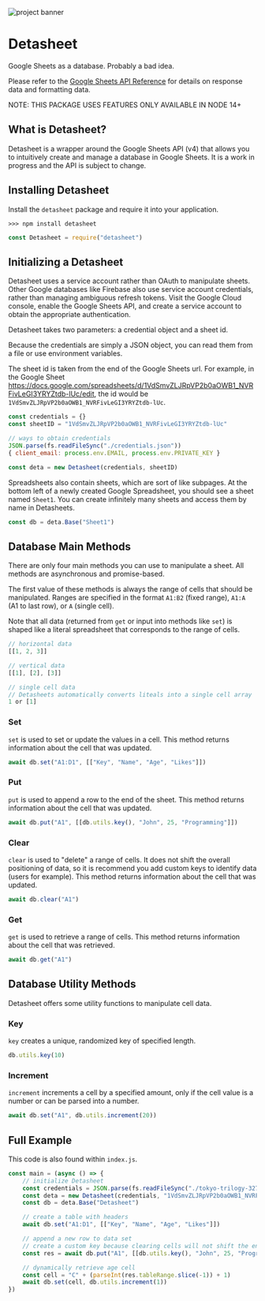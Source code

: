 ![project banner](https://project-banner.phamn23.repl.co/?title=Detasheet&description=Google%20Sheets%20as%20a%20database&stack=node)

# Detasheet
Google Sheets as a database. Probably a bad idea.

Please refer to the [Google Sheets API Reference](https://developers.google.com/sheets/api/reference/rest) for details on response data and formatting data.

NOTE: THIS PACKAGE USES FEATURES ONLY AVAILABLE IN NODE 14+

## What is Detasheet?
Detasheet is a wrapper around the Google Sheets API (v4) that allows you to intuitively create and manage a database in Google Sheets. It is a work in progress and the API is subject to change.

## Installing Detasheet
Install the `detasheet` package and require it into your application. 
```
>>> npm install detasheet
```
```js
const Detasheet = require("detasheet")
```

## Initializing a Detasheet
Detasheet uses a service account rather than OAuth to manipulate sheets. Other Google databases like Firebase also use service account credentials, rather than managing ambiguous refresh tokens. Visit the Google Cloud console, enable the Google Sheets API, and create a service account to obtain the appropriate authentication. 

Detasheet takes two parameters: a credential object and a sheet id.

Because the credentials are simply a JSON object, you can read them from a file or use environment variables. 

The sheet id is taken from the end of the Google Sheets url. For example, in the Google Sheet https://docs.google.com/spreadsheets/d/1VdSmvZLJRpVP2b0aOWB1_NVRFivLeGI3YRYZtdb-lUc/edit, the id would be `1VdSmvZLJRpVP2b0aOWB1_NVRFivLeGI3YRYZtdb-lUc`.

```js
const credentials = {}
const sheetID = "1VdSmvZLJRpVP2b0aOWB1_NVRFivLeGI3YRYZtdb-lUc"

// ways to obtain credentials
JSON.parse(fs.readFileSync("./credentials.json"))
{ client_email: process.env.EMAIL, process.env.PRIVATE_KEY }
```

```js
const deta = new Detasheet(credentials, sheetID)
```

Spreadsheets also contain sheets, which are sort of like subpages. At the bottom left of a newly created Google Spreadsheet, you should see a sheet named `Sheet1`. You can create infinitely many sheets and access them by name in Detasheets.

```js
const db = deta.Base("Sheet1")
```

## Database Main Methods
There are only four main methods you can use to manipulate a sheet. All methods are asynchronous and promise-based. 

The first value of these methods is always the range of cells that should be manipulated. Ranges are specified in the format `A1:B2` (fixed range), `A1:A` (A1 to last row), or `A` (single cell).

Note that all data (returned from `get` or input into methods like `set`) is shaped like a literal spreadsheet that corresponds to the range of cells. 

```js
// horizontal data
[[1, 2, 3]]

// vertical data
[[1], [2], [3]]

// single cell data
// Detasheets automatically converts liteals into a single cell array
1 or [1]
```

### Set
`set` is used to set or update the values in a cell. This method returns information about the cell that was updated.

```js
await db.set("A1:D1", [["Key", "Name", "Age", "Likes"]])
```

### Put
`put` is used to append a row to the end of the sheet. This method returns information about the cell that was updated.

```js
await db.put("A1", [[db.utils.key(), "John", 25, "Programming"]])
```

### Clear
`clear` is used to "delete" a range of cells. It does not shift the overall positioning of data, so it is recommend you add custom keys to identify data (users for example). This method returns information about the cell that was updated.

```js
await db.clear("A1")
```

### Get
`get` is used to retrieve a range of cells. This method returns information about the cell that was retrieved.

```js
await db.get("A1")
```

## Database Utility Methods
Detasheet offers some utility functions to manipulate cell data.

### Key
`key` creates a unique, randomized key of specified length.
```js
db.utils.key(10)
```

### Increment
`increment` increments a cell by a specified amount, only if the cell value is a number or can be parsed into a number.
```js
await db.set("A1", db.utils.increment(20))
```

## Full Example
This code is also found within `index.js`.

```js
const main = (async () => {
    // initialize Detasheet
    const credentials = JSON.parse(fs.readFileSync("./tokyo-trilogy-327817-7c662991acce.json"))
    const deta = new Detasheet(credentials, "1VdSmvZLJRpVP2b0aOWB1_NVRFivLeGI3YRYZtdb-lUc")
    const db = deta.Base("Detasheet")

    // create a table with headers
    await db.set("A1:D1", [["Key", "Name", "Age", "Likes"]])

    // append a new row to data set 
    // create a custom key because clearing cells will not shift the entire data set up
    const res = await db.put("A1", [[db.utils.key(), "John", 25, "Programming"]])

    // dynamically retrieve age cell
    const cell = "C" + (parseInt(res.tableRange.slice(-1)) + 1)
    await db.set(cell, db.utils.increment(1))
})
```